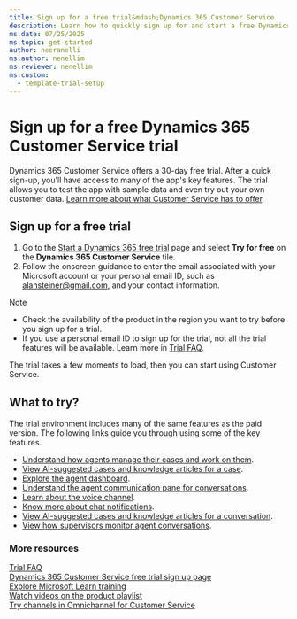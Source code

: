 ```yaml
---
title: Sign up for a free trial&mdash;Dynamics 365 Customer Service
description: Learn how to quickly sign up for and start a free Dynamics 365 Customer Service trial. Explore the app with tours and videos, and find other learning resources.
ms.date: 07/25/2025
ms.topic: get-started
author: neeranelli
ms.author: nenellim
ms.reviewer: nenellim
ms.custom: 
  - template-trial-setup
---
```


# Sign up for a free Dynamics 365 Customer Service trial

Dynamics 365 Customer Service offers a 30-day free trial. After a quick sign-up, you'll have access to many of the app's key features. The trial allows you to test the app with sample data and even try out your own customer data. [Learn more about what Customer Service has to offer](overview.md).

## Sign up for a free trial

1. Go to the [Start a Dynamics 365 free trial](https://www.microsoft.com/dynamics-365/products/customer-service) page and select **Try for free** on the **Dynamics 365 Customer Service** tile.
1. Follow the onscreen guidance to enter the email associated with your Microsoft account or your personal email ID, such as alansteiner@gmail.com, and your contact information.

> [!NOTE]
> - Check the availability of the product in the region you want to try before you sign up for a trial.
> - If you use a personal email ID to sign up for the trial, not all the trial features will be available. Learn more in [Trial FAQ](trial-faq.md#personalemail).

The trial takes a few moments to load, then you can start using Customer Service.

## What to try?

The trial environment includes many of the same features as the paid version. The following links guide you through using some of the key features.

- [Understand how agents manage their cases and work on them](csw-overview.md).
- [View AI-suggested cases and knowledge articles for a case](../use/csw-view-ai-suggested-cases-knowledge-articles.md).
- [Explore the agent dashboard](../use/oc-agent-dashboard.md).
- [Understand the agent communication pane for conversations](../use/oc-conversation-control.md).
- [Learn about the voice channel](../administer/voice-channel.md).
- [Know more about chat notifications](../use/oc-notifications.md).
- [View AI-suggested cases and knowledge articles for a conversation](../use/oc-view-ai-suggested-cases-articles.md).
- [View how supervisors monitor agent conversations](../use/realtime-ongoing.md).

### More resources

[Trial FAQ](trial-faq.md)  
[Dynamics 365 Customer Service free trial sign up page](https://www.microsoft.com/dynamics-365/free-trial)  
[Explore Microsoft Learn training](/training/browse/?filter-products=dynamics-customer-service)  
[Watch videos on the product playlist](https://learn-video.azurefd.net/vod/player?id=7d4b2cb4-65f6-4b15-9738-545ac06e2476)  
[Try channels in Omnichannel for Customer Service](try-channels.md)  

